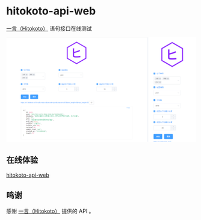 # hitokoto-api-web

[一言（Hitokoto）](https://hitokoto.cn/) 语句接口在线测试

![hitokoto](/static/hitokoto.png)

## 在线体验

[hitokoto-api-web](https://dullsword.github.io/hitokoto-api-web/)

## 鸣谢

感谢 [一言（Hitokoto）](https://hitokoto.cn/) 提供的 API 。